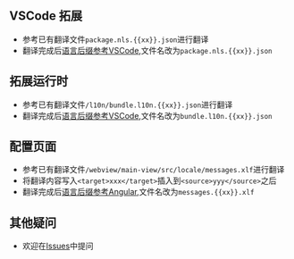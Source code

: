 ## VSCode 拓展
- 参考已有翻译文件`package.nls.{{xx}}.json`进行翻译
- 翻译完成后[语言后缀参考VSCode](https://github.com/microsoft/vscode-loc),文件名改为`package.nls.{{xx}}.json`

## 拓展运行时
- 参考已有翻译文件`/l10n/bundle.l10n.{{xx}}.json`进行翻译
- 翻译完成后[语言后缀参考VSCode](https://github.com/microsoft/vscode-loc),文件名改为`bundle.l10n.{{xx}}.json`


## 配置页面
- 参考已有翻译文件`/webview/main-view/src/locale/messages.xlf`进行翻译
- 将翻译内容写入`<target>xxx</target>`插入到`<source>yyy</source>`之后
- 翻译完成后[语言后缀参考Angular](https://github.com/angular/angular/blob/d315e2c4fa178dfbd41bc25259605bb999fa302e/packages/common/locales/generate-locales-tool/closure-locale-file.ts#L28C21-L28C21),文件名改为`messages.{{xx}}.xlf`


## 其他疑问
- 欢迎在[Issues](https://github.com/wszgrcy/code-recycle/issues)中提问